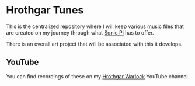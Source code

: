 # Hrothgar Tunes

This is the centralized repository where I will keep various music files that
are created on my journey through what [Sonic Pi](http://sonic-pi.net) has to
offer.

There is an overall art project that will be associated with this it develops.

## YouTube

You can find recordings of these on my
[Hrothgar Warlock](https://www.youtube.com/channel/UCV81Zah5xOqX5npwF30WZBg)
YouTube channel.
